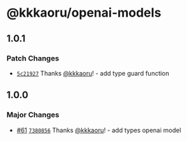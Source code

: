 # @kkkaoru/openai-models

## 1.0.1

### Patch Changes

- [`5c21927`](https://github.com/kkkaoru/openai-typescript-bot/commit/5c21927166bd1c6b3f76216304400b7e91481be0) Thanks [@kkkaoru](https://github.com/kkkaoru)! - add type guard function

## 1.0.0

### Major Changes

- [#61](https://github.com/kkkaoru/openai-typescript-bot/pull/61) [`7380856`](https://github.com/kkkaoru/openai-typescript-bot/commit/7380856cea3d57c3df902b2547ff24cfd15887fb) Thanks [@kkkaoru](https://github.com/kkkaoru)! - add types openai model
